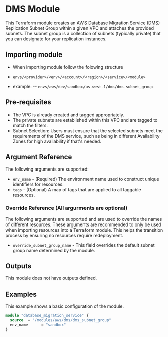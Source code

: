 # DMS Module

This Terraform module creates an AWS Database Migration Service (DMS) Replication Subnet Group within a given VPC and attaches the provided subnets. The subnet group is a collection of subnets (typically private) that you can designate for your replication instances.

## Importing module
- When importing module follow the folowing structure
- `envs/<provider>/<env>/<account>/<region>/<service>/<module>`

- example:
-- `envs/aws/dev/sandbox/us-west-1/dms/dms-subnet_group`

## Pre-requisites
- The VPC is already created and tagged appropriately.
- The private subnets are established within this VPC and are tagged to match the filters.
- Subnet Selection: Users must ensure that the selected subnets meet the requirements of the DMS service, such as being in different Availability Zones for high availability if that's needed.

## Argument Reference
The following arguments are supported:

- `env_name` - (Required) The environment name used to construct unique identifiers for resources.
- `tags` - (Optional) A map of tags that are applied to all taggable resources.

### Override Reference (All argurments are optional)
The following arguments are supported and are used to override the names of different resources.
These arguments are recommended to only be used when importing resources into a Terraform module. This helps the transition process by ensuring no resources require redeployment.

- `override_subnet_group_name` - This field overrides the default subnet group name determined by the module.

## Outputs

This module does not have outputs defined.

## Examples
This example shows a basic configuration of the module.
```terraform
module "database_migration_service" {
  source  = "/modules/aws/dms/dms_subnet_group"
  env_name      = "sandbox"
}
```
